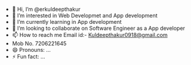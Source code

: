 - 👋 Hi, I’m @erkuldeepthakur
- 👀 I’m interested in Web Developmet and App development
- 🌱 I’m currently learning in App development
- 💞️ I’m looking to collaborate on Software Engineer as a App developer
- 📫 How to reach me Email id:- Kuldeepthakur0918@gmail.com
-   Mob No. 7206221645
- 😄 Pronouns: ...
- ⚡ Fun fact: ...

<!---
erkuldeepthakur/erkuldeepthakur is a ✨ special ✨ repository because its `README.md` (this file) appears on your GitHub profile.
You can click the Preview link to take a look at your changes.
--->
